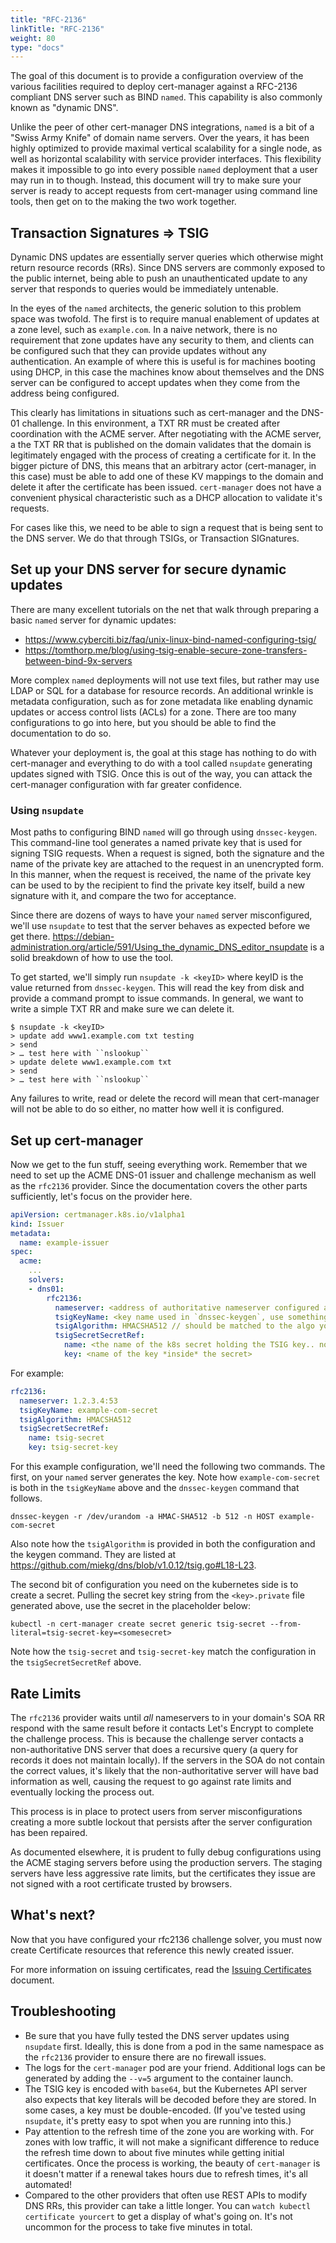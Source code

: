 ```yaml
---
title: "RFC-2136"
linkTitle: "RFC-2136"
weight: 80
type: "docs"
---
```


The goal of this document is to provide a configuration overview of the
various facilities required to deploy cert-manager against a RFC-2136
compliant DNS server such as BIND `named`. This capability is also
commonly known as "dynamic DNS".

Unlike the peer of other cert-manager DNS integrations, `named` is a bit
of a "Swiss Army Knife" of domain name servers. Over the years, it has
been highly optimized to provide maximal vertical scalability for a
single node, as well as horizontal scalability with service provider
interfaces. This flexibility makes it impossible to go into every
possible `named` deployment that a user may run in to though. Instead,
this document will try to make sure your server is ready to accept
requests from cert-manager using command line tools, then get on to the
making the two work together.

Transaction Signatures ⇒ TSIG
-----------------------------

Dynamic DNS updates are essentially server queries which otherwise might
return resource records (RRs). Since DNS servers are commonly exposed to
the public internet, being able to push an unauthenticated update to any
server that responds to queries would be immediately untenable.

In the eyes of the `named` architects, the generic solution to this
problem space was twofold. The first is to require manual enablement of
updates at a zone level, such as `example.com`. In a naive network,
there is no requirement that zone updates have any security to them, and
clients can be configured such that they can provide updates without any
authentication. An example of where this is useful is for machines
booting using DHCP, in this case the machines know about themselves and
the DNS server can be configured to accept updates when they come from
the address being configured.

This clearly has limitations in situations such as cert-manager and the
DNS-01 challenge. In this environment, a TXT RR must be created after
coordination with the ACME server. After negotiating with the ACME
server, a the TXT RR that is published on the domain validates that the
domain is legitimately engaged with the process of creating a
certificate for it. In the bigger picture of DNS, this means that an
arbitrary actor (cert-manager, in this case) must be able to add one of
these KV mappings to the domain and delete it after the certificate has
been issued. `cert-manager` does not have a convenient physical
characteristic such as a DHCP allocation to validate it's requests.

For cases like this, we need to be able to sign a request that is being
sent to the DNS server. We do that through TSIGs, or Transaction
SIGnatures.

Set up your DNS server for secure dynamic updates
-------------------------------------------------

There are many excellent tutorials on the net that walk through
preparing a basic `named` server for dynamic updates:

- <https://www.cyberciti.biz/faq/unix-linux-bind-named-configuring-tsig/>
- <https://tomthorp.me/blog/using-tsig-enable-secure-zone-transfers-between-bind-9x-servers>

More complex `named` deployments will not use text files, but rather may
use LDAP or SQL for a database for resource records. An additional
wrinkle is metadata configuration, such as for zone metadata like
enabling dynamic updates or access control lists (ACLs) for a zone.
There are too many configurations to go into here, but you should be
able to find the documentation to do so.

Whatever your deployment is, the goal at this stage has nothing to do
with cert-manager and everything to do with a tool called `nsupdate`
generating updates signed with TSIG. Once this is out of the way, you
can attack the cert-manager configuration with far greater confidence.

### Using `nsupdate`

Most paths to configuring BIND `named` will go through using
`dnssec-keygen`. This command-line tool generates a named private key
that is used for signing TSIG requests. When a request is signed, both
the signature and the name of the private key are attached to the
request in an unencrypted form. In this manner, when the request is
received, the name of the private key can be used to by the recipient to
find the private key itself, build a new signature with it, and compare
the two for acceptance.

Since there are dozens of ways to have your `named` server
misconfigured, we'll use `nsupdate` to test that the server behaves as
expected before we get there.
<https://debian-administration.org/article/591/Using_the_dynamic_DNS_editor_nsupdate>
is a solid breakdown of how to use the tool.

To get started, we'll simply run `nsupdate -k <keyID>` where keyID is
the value returned from `dnssec-keygen`. This will read the key from
disk and provide a command prompt to issue commands. In general, we want
to write a simple TXT RR and make sure we can delete it.

```shell
$ nsupdate -k <keyID>
> update add www1.example.com txt testing
> send
> … test here with ``nslookup``
> update delete www1.example.com txt
> send
> … test here with ``nslookup``
```

Any failures to write, read or delete the record will mean that
cert-manager will not be able to do so either, no matter how well it is
configured.

Set up cert-manager
-------------------

Now we get to the fun stuff, seeing everything work. Remember that we
need to set up the ACME DNS-01 issuer and challenge mechanism as well as
the `rfc2136` provider. Since the documentation covers the other parts
sufficiently, let's focus on the provider here.

```yaml
apiVersion: certmanager.k8s.io/v1alpha1
kind: Issuer
metadata:
  name: example-issuer
spec:
  acme:
    ...
    solvers:
    - dns01:
        rfc2136:
          nameserver: <address of authoritative nameserver configured above>
          tsigKeyName: <key name used in `dnssec-keygen`, use something semantically meaningful in both environments>
          tsigAlgorithm: HMACSHA512 // should be matched to the algo you chose in `dnssec-keygen`
          tsigSecretSecretRef:
            name: <the name of the k8s secret holding the TSIG key.. not the key itself!>
            key: <name of the key *inside* the secret>
```

For example:

```yaml
rfc2136:
  nameserver: 1.2.3.4:53
  tsigKeyName: example-com-secret
  tsigAlgorithm: HMACSHA512
  tsigSecretSecretRef:
    name: tsig-secret
    key: tsig-secret-key
```

For this example configuration, we'll need the following two commands.
The first, on your `named` server generates the key. Note how
`example-com-secret` is both in the `tsigKeyName` above and the
`dnssec-keygen` command that follows.

```shell
dnssec-keygen -r /dev/urandom -a HMAC-SHA512 -b 512 -n HOST example-com-secret
```

Also note how the `tsigAlgorithm` is provided in both the configuration
and the keygen command. They are listed at
<https://github.com/miekg/dns/blob/v1.0.12/tsig.go#L18-L23>.

The second bit of configuration you need on the kubernetes side is to
create a secret. Pulling the secret key string from the `<key>.private`
file generated above, use the secret in the placeholder below:

```shell
kubectl -n cert-manager create secret generic tsig-secret --from-literal=tsig-secret-key=<somesecret>
```

Note how the `tsig-secret` and `tsig-secret-key` match the configuration
in the `tsigSecretSecretRef` above.

Rate Limits
-----------

The `rfc2136` provider waits until *all* nameservers to in your
domain's SOA RR respond with the same result before it contacts Let's
Encrypt to complete the challenge process. This is because the challenge
server contacts a non-authoritative DNS server that does a recursive
query (a query for records it does not maintain locally). If the servers
in the SOA do not contain the correct values, it's likely that the
non-authoritative server will have bad information as well, causing the
request to go against rate limits and eventually locking the process
out.

This process is in place to protect users from server misconfigurations
creating a more subtle lockout that persists after the server
configuration has been repaired.

As documented elsewhere, it is prudent to fully debug configurations
using the ACME staging servers before using the production servers. The
staging servers have less aggressive rate limits, but the certificates
they issue are not signed with a root certificate trusted by browsers.

What's next?
------------

Now that you have configured your rfc2136 challenge solver, you must now create
Certificate resources that reference this newly created issuer.

For more information on issuing certificates, read the
[Issuing Certificates](../../../issuing-certificates/README.md) document.

Troubleshooting
---------------

- Be sure that you have fully tested the DNS server updates using
  `nsupdate` first. Ideally, this is done from a pod in the same
  namespace as the `rfc2136` provider to ensure there are no firewall
  issues.
- The logs for the `cert-manager` pod are your friend. Additional logs
  can be generated by adding the `--v=5` argument to the container
  launch.
- The TSIG key is encoded with `base64`, but the Kubernetes API server
  also expects that key literals will be decoded before they are
  stored. In some cases, a key must be double-encoded. (If you've
  tested using `nsupdate`, it's pretty easy to spot when you are
  running into this.)
- Pay attention to the refresh time of the zone you are working with.
  For zones with low traffic, it will not make a significant
  difference to reduce the refresh time down to about five minutes
  while getting initial certificates. Once the process is working, the
  beauty of `cert-manager` is it doesn't matter if a renewal takes
  hours due to refresh times, it's all automated!
- Compared to the other providers that often use REST APIs to modify
  DNS RRs, this provider can take a little longer. You can
  `watch kubectl certificate yourcert` to get a display of what's
  going on. It's not uncommon for the process to take five minutes in
  total.
